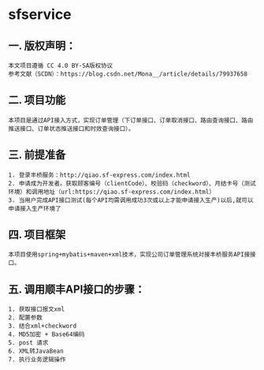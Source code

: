 # sfservice

## 一. 版权声明：
	本文项目遵循 CC 4.0 BY-SA版权协议
	参考文献（SCDN）：https://blog.csdn.net/Mona__/article/details/79937658

## 二. 项目功能
	本项目是通过API接入方式，实现订单管理（下订单接口、订单取消接口、路由查询接口、路由推送接口、订单状态推送接口和时效查询接口）。

## 三. 前提准备
	1. 登录丰桥服务：http://qiao.sf-express.com/index.html
	2. 申请成为开发者。获取顾客编号（clientCode）、校验码（checkword）、月结卡号（测试环境）和调用地址（url:https://qiao.sf-express.com/index.html）
	3. 当用户完成API接口测试(每个API均需调用成功3次或以上才能申请接入生产)以后,就可以申请接入生产环境了

## 四. 项目框架
	本项目使用spring+mybatis+maven+xml技术，实现公司订单管理系统对接丰桥服务API接接口。
	
## 五. 调用顺丰API接口的步骤：
	1. 获取接口报文xml
	2. 配置参数
	3. 结合xml+checkword
	4. MD5加密 + Base64编码
	5. post 请求
	6. XML转JavaBean
	7. 执行业务逻辑操作